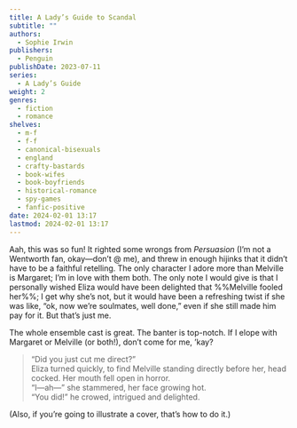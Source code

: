 ```yaml
---
title: A Lady’s Guide to Scandal
subtitle: ""
authors:
  - Sophie Irwin
publishers:
  - Penguin
publishDate: 2023-07-11
series:
  - A Lady’s Guide
weight: 2
genres:
  - fiction
  - romance
shelves:
  - m-f
  - f-f
  - canonical-bisexuals
  - england
  - crafty-bastards
  - book-wifes
  - book-boyfriends
  - historical-romance
  - spy-games
  - fanfic-positive
date: 2024-02-01 13:17
lastmod: 2024-02-01 13:17
---
```

Aah, this was so fun! It righted some wrongs from *Persuasion* (I’m not a Wentworth fan, okay—don’t @ me), and threw in enough hijinks that it didn’t have to be a faithful retelling. The only character I adore more than Melville is Margaret; I’m in love with them both. The only note I would give is that I personally wished Eliza would have been delighted that %%Melville fooled her%%; I get why she’s not, but it would have been a refreshing twist if she was like, “ok, now we’re soulmates, well done,” even if she still made him pay for it. But that’s just me.

The whole ensemble cast is great. The banter is top-notch. If I elope with Margaret or Melville (or both!), don’t come for me, ’kay?

> “Did you just cut me direct?”  
> Eliza turned quickly, to find Melville standing directly before her, head cocked. Her mouth fell open in horror.  
> “I—ah—” she stammered, her face growing hot.  
> “You did!” he crowed, intrigued and delighted.

(Also, if you’re going to illustrate a cover, that’s how to do it.)